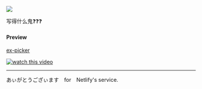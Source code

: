 ![](https://img.shields.io/badge/ex--picker-build-orange.svg)

写得什么鬼❓❓❓


#### Preview

[ex-picker](https://ex-picker.netlify.com/)

[![watch this video](https://mir-s3-cdn-cf.behance.net/project_modules/fs/cdb0ec65059219.5ae769badfeac.png)](https://www.useloom.com/share/b85ba0109fd64d3f93c75d1a3b8afc4f)

---


あぃがとうござぃます　for　Netlify's service.

